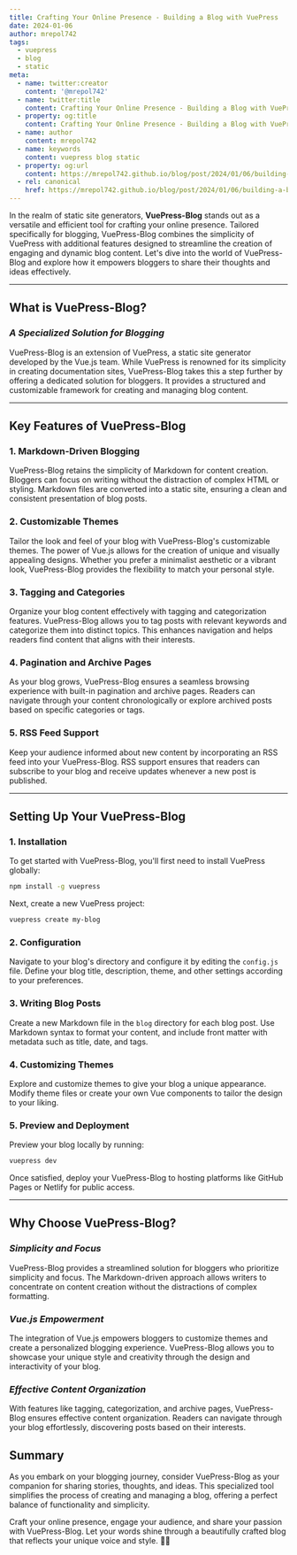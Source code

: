 ```yaml
---
title: Crafting Your Online Presence - Building a Blog with VuePress
date: 2024-01-06
author: mrepol742
tags:
  - vuepress
  - blog
  - static
meta:
  - name: twitter:creator
    content: '@mrepol742'
  - name: twitter:title
    content: Crafting Your Online Presence - Building a Blog with VuePress
  - property: og:title
    content: Crafting Your Online Presence - Building a Blog with VuePress
  - name: author
    content: mrepol742
  - name: keywords
    content: vuepress blog static
  - property: og:url
    content: https://mrepol742.github.io/blog/post/2024/01/06/building-a-blog-with-vuepress/
  - rel: canonical
    href: https://mrepol742.github.io/blog/post/2024/01/06/building-a-blog-with-vuepress/
---
```



In the realm of static site generators, **VuePress-Blog** stands out as a versatile and efficient tool for crafting your online presence. Tailored specifically for blogging, VuePress-Blog combines the simplicity of VuePress with additional features designed to streamline the creation of engaging and dynamic blog content. Let's dive into the world of VuePress-Blog and explore how it empowers bloggers to share their thoughts and ideas effectively.

---

## **What is VuePress-Blog?**

### *A Specialized Solution for Blogging*

VuePress-Blog is an extension of VuePress, a static site generator developed by the Vue.js team. While VuePress is renowned for its simplicity in creating documentation sites, VuePress-Blog takes this a step further by offering a dedicated solution for bloggers. It provides a structured and customizable framework for creating and managing blog content.

---

## **Key Features of VuePress-Blog**

### 1. **Markdown-Driven Blogging**

VuePress-Blog retains the simplicity of Markdown for content creation. Bloggers can focus on writing without the distraction of complex HTML or styling. Markdown files are converted into a static site, ensuring a clean and consistent presentation of blog posts.

### 2. **Customizable Themes**

Tailor the look and feel of your blog with VuePress-Blog's customizable themes. The power of Vue.js allows for the creation of unique and visually appealing designs. Whether you prefer a minimalist aesthetic or a vibrant look, VuePress-Blog provides the flexibility to match your personal style.

### 3. **Tagging and Categories**

Organize your blog content effectively with tagging and categorization features. VuePress-Blog allows you to tag posts with relevant keywords and categorize them into distinct topics. This enhances navigation and helps readers find content that aligns with their interests.

### 4. **Pagination and Archive Pages**

As your blog grows, VuePress-Blog ensures a seamless browsing experience with built-in pagination and archive pages. Readers can navigate through your content chronologically or explore archived posts based on specific categories or tags.

### 5. **RSS Feed Support**

Keep your audience informed about new content by incorporating an RSS feed into your VuePress-Blog. RSS support ensures that readers can subscribe to your blog and receive updates whenever a new post is published.

---

## **Setting Up Your VuePress-Blog**

### 1. **Installation**

To get started with VuePress-Blog, you'll first need to install VuePress globally:

```bash
npm install -g vuepress
```

Next, create a new VuePress project:

```bash
vuepress create my-blog
```

### 2. **Configuration**

Navigate to your blog's directory and configure it by editing the `config.js` file. Define your blog title, description, theme, and other settings according to your preferences.

### 3. **Writing Blog Posts**

Create a new Markdown file in the `blog` directory for each blog post. Use Markdown syntax to format your content, and include front matter with metadata such as title, date, and tags.

### 4. **Customizing Themes**

Explore and customize themes to give your blog a unique appearance. Modify theme files or create your own Vue components to tailor the design to your liking.

### 5. **Preview and Deployment**

Preview your blog locally by running:

```bash
vuepress dev
```

Once satisfied, deploy your VuePress-Blog to hosting platforms like GitHub Pages or Netlify for public access.

---

## **Why Choose VuePress-Blog?**

### *Simplicity and Focus*

VuePress-Blog provides a streamlined solution for bloggers who prioritize simplicity and focus. The Markdown-driven approach allows writers to concentrate on content creation without the distractions of complex formatting.

### *Vue.js Empowerment*

The integration of Vue.js empowers bloggers to customize themes and create a personalized blogging experience. VuePress-Blog allows you to showcase your unique style and creativity through the design and interactivity of your blog.

### *Effective Content Organization*

With features like tagging, categorization, and archive pages, VuePress-Blog ensures effective content organization. Readers can navigate through your blog effortlessly, discovering posts based on their interests.

## **Summary**

As you embark on your blogging journey, consider VuePress-Blog as your companion for sharing stories, thoughts, and ideas. This specialized tool simplifies the process of creating and managing a blog, offering a perfect balance of functionality and simplicity.

Craft your online presence, engage your audience, and share your passion with VuePress-Blog. Let your words shine through a beautifully crafted blog that reflects your unique voice and style. 📝✨